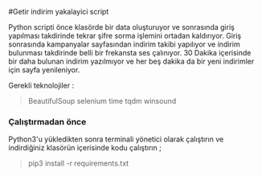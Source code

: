#Getir indirim yakalayici script 

Python scripti önce klasörde bir data oluşturuyor ve sonrasında giriş yapılması takdirinde tekrar şifre sorma işlemini ortadan kaldırıyor. Giriş sonrasında kampanyalar sayfasından indirim takibi yapılıyor ve indirim bulunması takdirinde belli bir frekansta ses çalınıyor. 30 Dakika içerisinde bir daha bulunan indirim yazılmıyor ve her beş dakika da bir yeni indirimler için sayfa yenileniyor.  

Gerekli teknolojiler : 
>BeautifulSoup
selenium
time
tqdm
winsound

### Çalıştırmadan önce

Python3'u yükledikten sonra terminali yönetici olarak çalıştırın ve indirdiğiniz klasörün içerisinde kodu çalıştırın ; 
> pip3 install -r requirements.txt
